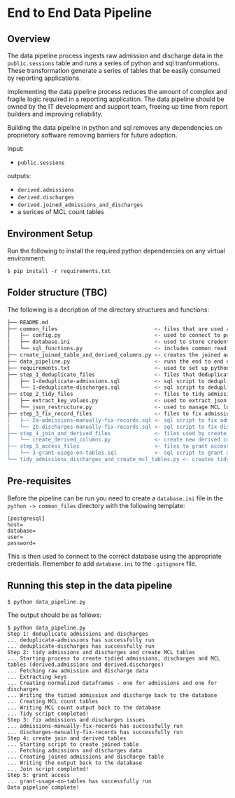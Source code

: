 # End to End Data Pipeline

## Overview

The data pipeline process ingests raw admission and discharge data in the `public.sessions` table and runs a series of python and sql tranformations. These transformation generate a series of tables that be easily consumed by reporting applications.

Implementing the data pipeline process reduces the amount of complex and fragile logic required in a reporting application. The data pipeline should be owned by the IT development and support team, freeing up time from report builders and improving reliability.

Building the data pipeline in python and sql removes any dependencies on proprietory software removing barriers for future adoption.

Input:
- `public.sessions`

outputs:
- `derived.admissions`
- `derived.discharges`
- `derived.joined_admissions_and_discharges`
- a serices of MCL count tables

## Environment Setup
Run the following to install the required python dependencies on any virtual environment:

```
$ pip install -r requirements.txt
```


## Folder structure (TBC)
The following is a decription of the directory structures and functions:

```bash
├── README.md
├── common_files                               <- files that are used across different functions
│   ├── config.py                              <- used to connect to postgres
│   ├── database.ini                           <- used to store credentials
│   └── sql_functions.py                       <- includes common read, write and inject sql functions
├── create_joined_table_and_derived_columns.py <- creates the joined admissions and discharge table and derived columns
├── data_pipeline.py                           <- runs the end to end data pipeline process
├── requirements.txt                           <- used to set up python environment
├── step_1_deduplicate_files                   <- files that deduplicate admissions and discharges
│   ├── 1-deduplicate-admissions.sql           <- sql script to deduplicate admissions
│   └── 1-deduplicate-discharges.sql           <- sql script to deduplicate discharges
├── step_2_tidy_files                          <- files to tidy admissions and discharges
│   ├── extract_key_values.py                  <- used to extract json key-value pairs
│   └── json_restructure.py                    <- used to manage MCL logic
├── step_3_fix_record_files                    <- files to fix admissions and discharge records manually e.g. malformed uid's
│   ├── 2a-admissions-manually-fix-records.sql <- sql script to fix admissions
│   └── 2b-discharges-manually-fix-records.sql <- sql script to fix discharges
├── step_4_join_and_derived_files              <- files used by create_joined_table_and_derived_columns.py
│   └── create_derived_columns.py              <- create new derived columns for the join table
├── step_5_access_files                        <- files to grant access
│   └── 3-grant-usage-on-tables.sql            <- sql script to grant access
└── tidy_admissions_discharges_and_create_mcl_tables.py <- creates tidy admissions, discharge and derived columns
```


## Pre-requisites

Before the pipeline can be run you need to create a `database.ini` file in the `python -> common_files` directory with the following template:

```
[postgresql]
host=
database=
user=
password=
```

This is then used to connect to the correct database using the appropriate credentials. Remember to add `database.ini` to the `.gitignore` file.

## Running this step in the data pipeline

```
$ python data_pipeline.py
```

The output should be as follows:

```
$ python data_pipeline.py
Step 1: deduplicate admissions and discharges 
... deduplicate-admissions has successfully run
... deduplicate-discharges has successfully run
Step 2: tidy admissions and discharges and create MCL tables
... Starting process to create tidied admissions, discharges and MCL tables (derived.admissions and derived.discharges)
... Fetching raw admission and discharge data
... Extracting keys
... Creating normalized dataframes - one for admissions and one for discharges
... Writing the tidied admission and discharge back to the database
... Creating MCL count tables
... Writing MCL count output back to the database
... Tidy script completed!
Step 3: fix admissions and discharges issues
... admissions-manually-fix-records has successfully run
... discharges-manually-fix-records has successfully run
Step 4: create join and derived tables
... Starting script to create joined table
... Fetching admissions and discharges data
... Creating joined admissions and discharge table
... Writing the output back to the database
... Join script completed!
Step 5: grant access
... grant-usage-on-tables has successfully run
Data pipeline complete!
```